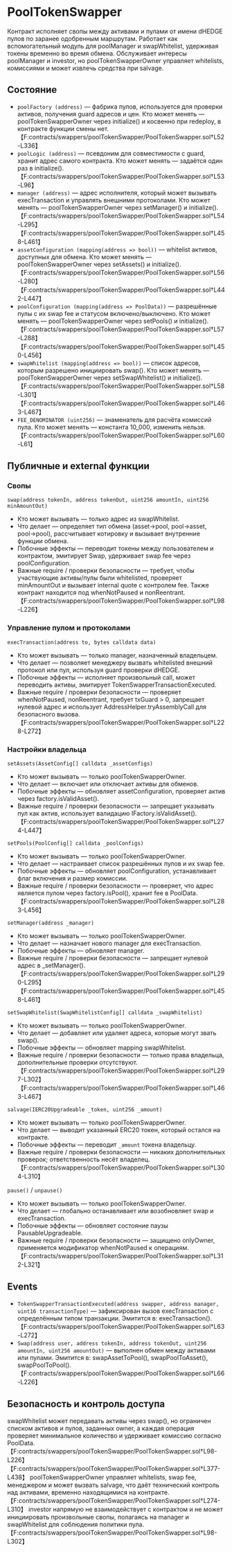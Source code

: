 # PoolTokenSwapper

Контракт исполняет свопы между активами и пулами от имени dHEDGE пулов по заранее одобренным маршрутам. Работает как вспомогательный модуль для poolManager и swapWhitelist, удерживая токены временно во время обмена. Обслуживает интересы poolManager и investor, но poolTokenSwapperOwner управляет whitelists, комиссиями и может извлечь средства при salvage.

## Состояние
* `poolFactory (address)` — фабрика пулов, используется для проверки активов, получения guard адресов и цен.  Кто может менять — poolTokenSwapperOwner через initialize() и косвенно при redeploy, в контракте функции смены нет.【F:contracts/swappers/poolTokenSwapper/PoolTokenSwapper.sol†L52-L336】
* `poolLogic (address)` — псевдоним для совместимости с guard, хранит адрес самого контракта.  Кто может менять — задаётся один раз в initialize().【F:contracts/swappers/poolTokenSwapper/PoolTokenSwapper.sol†L53-L96】
* `manager (address)` — адрес исполнителя, который может вызывать execTransaction и управлять внешними протоколами.  Кто может менять — poolTokenSwapperOwner через setManager() и initialize().【F:contracts/swappers/poolTokenSwapper/PoolTokenSwapper.sol†L54-L295】【F:contracts/swappers/poolTokenSwapper/PoolTokenSwapper.sol†L458-L461】
* `assetConfiguration (mapping(address => bool))` — whitelist активов, доступных для обмена.  Кто может менять — poolTokenSwapperOwner через setAssets() и initialize().【F:contracts/swappers/poolTokenSwapper/PoolTokenSwapper.sol†L56-L280】【F:contracts/swappers/poolTokenSwapper/PoolTokenSwapper.sol†L442-L447】
* `poolConfiguration (mapping(address => PoolData))` — разрешённые пулы с их swap fee и статусом включено/выключено.  Кто может менять — poolTokenSwapperOwner через setPools() и initialize().【F:contracts/swappers/poolTokenSwapper/PoolTokenSwapper.sol†L57-L288】【F:contracts/swappers/poolTokenSwapper/PoolTokenSwapper.sol†L450-L456】
* `swapWhitelist (mapping(address => bool))` — список адресов, которым разрешено инициировать swap().  Кто может менять — poolTokenSwapperOwner через setSwapWhitelist() и initialize().【F:contracts/swappers/poolTokenSwapper/PoolTokenSwapper.sol†L58-L301】【F:contracts/swappers/poolTokenSwapper/PoolTokenSwapper.sol†L463-L467】
* `FEE_DENOMINATOR (uint256)` — знаменатель для расчёта комиссий пула.  Кто может менять — константа 10_000, изменить нельзя.【F:contracts/swappers/poolTokenSwapper/PoolTokenSwapper.sol†L60-L61】

## Публичные и external функции
### Свопы
`swap(address tokenIn, address tokenOut, uint256 amountIn, uint256 minAmountOut)`
* Кто может вызывать — только адрес из swapWhitelist.
* Что делает — определяет тип обмена (asset→pool, pool→asset, pool→pool), рассчитывает котировку и вызывает внутренние функции обмена.
* Побочные эффекты — переводит токены между пользователем и контрактом, эмитирует Swap, удерживает swap fee через poolConfiguration.
* Важные require / проверки безопасности — требует, чтобы участвующие активы/пулы были whitelisted, проверяет minAmountOut и вызывает internal quote с контролем fee. Также контракт находится под whenNotPaused и nonReentrant.【F:contracts/swappers/poolTokenSwapper/PoolTokenSwapper.sol†L98-L226】

### Управление пулом и протоколами
`execTransaction(address to, bytes calldata data)`
* Кто может вызывать — только manager, назначенный владельцем.
* Что делает — позволяет менеджеру вызвать whitelisted внешний протокол или пул, используя guard проверки dHEDGE.
* Побочные эффекты — исполняет произвольный call, может переводить активы, эмитирует TokenSwapperTransactionExecuted.
* Важные require / проверки безопасности — проверяет whenNotPaused, nonReentrant, требует txGuard > 0, запрещает нулевой адрес и использует AddressHelper.tryAssemblyCall для безопасного вызова.【F:contracts/swappers/poolTokenSwapper/PoolTokenSwapper.sol†L228-L272】

### Настройки владельца
`setAssets(AssetConfig[] calldata _assetConfigs)`
* Кто может вызывать — только poolTokenSwapperOwner.
* Что делает — включает или отключает активы для обменов.
* Побочные эффекты — обновляет assetConfiguration, проверяет актив через factory.isValidAsset().
* Важные require / проверки безопасности — запрещает указывать пул как актив, использует валидацию IFactory.isValidAsset().【F:contracts/swappers/poolTokenSwapper/PoolTokenSwapper.sol†L274-L447】

`setPools(PoolConfig[] calldata _poolConfigs)`
* Кто может вызывать — только poolTokenSwapperOwner.
* Что делает — настраивает список разрешённых пулов и их swap fee.
* Побочные эффекты — обновляет poolConfiguration, устанавливает флаг включения и размер комиссии.
* Важные require / проверки безопасности — проверяет, что адрес является пулом через factory.isPool(), хранит fee в PoolData.【F:contracts/swappers/poolTokenSwapper/PoolTokenSwapper.sol†L283-L456】

`setManager(address _manager)`
* Кто может вызывать — только poolTokenSwapperOwner.
* Что делает — назначает нового manager для execTransaction.
* Побочные эффекты — обновляет manager.
* Важные require / проверки безопасности — запрещает нулевой адрес в _setManager().【F:contracts/swappers/poolTokenSwapper/PoolTokenSwapper.sol†L290-L295】【F:contracts/swappers/poolTokenSwapper/PoolTokenSwapper.sol†L458-L461】

`setSwapWhitelist(SwapWhitelistConfig[] calldata _swapWhitelist)`
* Кто может вызывать — только poolTokenSwapperOwner.
* Что делает — добавляет или удаляет адреса, которые могут звать swap().
* Побочные эффекты — обновляет mapping swapWhitelist.
* Важные require / проверки безопасности — только права владельца, дополнительные проверки отсутствуют.【F:contracts/swappers/poolTokenSwapper/PoolTokenSwapper.sol†L297-L302】【F:contracts/swappers/poolTokenSwapper/PoolTokenSwapper.sol†L463-L467】

`salvage(IERC20Upgradeable _token, uint256 _amount)`
* Кто может вызывать — только poolTokenSwapperOwner.
* Что делает — выводит указанный ERC20 токен, который остался на контракте.
* Побочные эффекты — переводит `_amount` токена владельцу.
* Важные require / проверки безопасности — никаких дополнительных проверок; ответственность несёт владелец.【F:contracts/swappers/poolTokenSwapper/PoolTokenSwapper.sol†L304-L310】

`pause()` / `unpause()`
* Кто может вызывать — только poolTokenSwapperOwner.
* Что делает — глобально останавливает или возобновляет swap и execTransaction.
* Побочные эффекты — обновляет состояние паузы PausableUpgradeable.
* Важные require / проверки безопасности — защищено onlyOwner, применяется модификатор whenNotPaused к операциям.【F:contracts/swappers/poolTokenSwapper/PoolTokenSwapper.sol†L312-L321】

## Events
* `TokenSwapperTransactionExecuted(address swapper, address manager, uint16 transactionType)` — зафиксирован вызов execTransaction с определённым типом транзакции.  Эмитится в: execTransaction().【F:contracts/swappers/poolTokenSwapper/PoolTokenSwapper.sol†L63-L272】
* `Swap(address user, address tokenIn, address tokenOut, uint256 amountIn, uint256 amountOut)` — выполнен обмен между активами или пулами.  Эмитится в: swapAssetToPool(), swapPoolToAsset(), swapPoolToPool().【F:contracts/swappers/poolTokenSwapper/PoolTokenSwapper.sol†L66-L226】

## Безопасность и контроль доступа
swapWhitelist может передавать активы через swap(), но ограничен списком активов и пулов, заданных owner, а каждая операция проверяет минимальное количество и удерживает комиссию согласно PoolData.【F:contracts/swappers/poolTokenSwapper/PoolTokenSwapper.sol†L98-L226】【F:contracts/swappers/poolTokenSwapper/PoolTokenSwapper.sol†L377-L438】
poolTokenSwapperOwner управляет whitelists, swap fee, менеджером и может вызвать salvage, что даёт технический контроль над активами, временно находящимися на контракте.【F:contracts/swappers/poolTokenSwapper/PoolTokenSwapper.sol†L274-L310】
investor напрямую не взаимодействует с контрактом и не может инициировать произвольные свопы, полагаясь на manager и swapWhitelist для соблюдения политики пула.【F:contracts/swappers/poolTokenSwapper/PoolTokenSwapper.sol†L98-L302】
